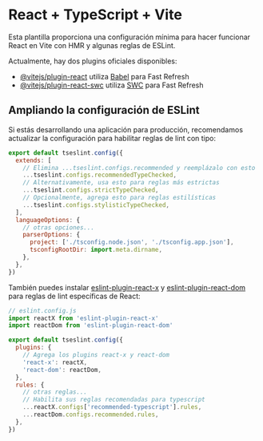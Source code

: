 # React + TypeScript + Vite

Esta plantilla proporciona una configuración mínima para hacer funcionar React en Vite con HMR y algunas reglas de ESLint.

Actualmente, hay dos plugins oficiales disponibles:

- [@vitejs/plugin-react](https://github.com/vitejs/vite-plugin-react/blob/main/packages/plugin-react/README.md) utiliza [Babel](https://babeljs.io/) para Fast Refresh
- [@vitejs/plugin-react-swc](https://github.com/vitejs/vite-plugin-react-swc) utiliza [SWC](https://swc.rs/) para Fast Refresh

## Ampliando la configuración de ESLint

Si estás desarrollando una aplicación para producción, recomendamos actualizar la configuración para habilitar reglas de lint con tipo:

```js
export default tseslint.config({
  extends: [
    // Elimina ...tseslint.configs.recommended y reemplázalo con esto
    ...tseslint.configs.recommendedTypeChecked,
    // Alternativamente, usa esto para reglas más estrictas
    ...tseslint.configs.strictTypeChecked,
    // Opcionalmente, agrega esto para reglas estilísticas
    ...tseslint.configs.stylisticTypeChecked,
  ],
  languageOptions: {
    // otras opciones...
    parserOptions: {
      project: ['./tsconfig.node.json', './tsconfig.app.json'],
      tsconfigRootDir: import.meta.dirname,
    },
  },
})
```

También puedes instalar [eslint-plugin-react-x](https://github.com/Rel1cx/eslint-react/tree/main/packages/plugins/eslint-plugin-react-x) y [eslint-plugin-react-dom](https://github.com/Rel1cx/eslint-react/tree/main/packages/plugins/eslint-plugin-react-dom) para reglas de lint específicas de React:

```js
// eslint.config.js
import reactX from 'eslint-plugin-react-x'
import reactDom from 'eslint-plugin-react-dom'

export default tseslint.config({
  plugins: {
    // Agrega los plugins react-x y react-dom
    'react-x': reactX,
    'react-dom': reactDom,
  },
  rules: {
    // otras reglas...
    // Habilita sus reglas recomendadas para typescript
    ...reactX.configs['recommended-typescript'].rules,
    ...reactDom.configs.recommended.rules,
  },
})
```
